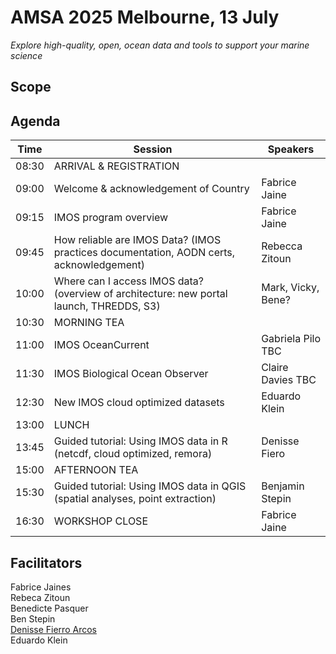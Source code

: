 # AMSA 2025 Melbourne, 13 July  

*Explore high-quality, open, ocean data and tools to support your marine science* 

## Scope  

## Agenda  

| Time     | Session                                                                                   | Speakers           |
|----------|-------------------------------------------------------------------------------------------|--------------------|
| 08:30 | ARRIVAL & REGISTRATION                                                                    |                    |
| 09:00 | Welcome & acknowledgement of Country                                                      | Fabrice Jaine      |
| 09:15 | IMOS program overview                                                                     | Fabrice Jaine      |
| 09:45 | How reliable are IMOS Data? (IMOS practices documentation, AODN certs, acknowledgement)   | Rebecca Zitoun     |
| 10:00 | Where can I access IMOS data? (overview of architecture: new portal launch, THREDDS, S3)  | Mark, Vicky, Bene? |
| 10:30 | MORNING TEA                                                                               |                    |
| 11:00 | IMOS OceanCurrent                                                                         | Gabriela Pilo TBC  |
| 11:30 | IMOS Biological Ocean Observer                                                            | Claire Davies TBC  |
| 12:30 | New IMOS cloud optimized datasets                                                         | Eduardo Klein      |
| 13:00 | LUNCH                                                                                     |                    |
| 13:45 | Guided tutorial: Using IMOS data in R (netcdf, cloud optimized, remora)                   | Denisse Fiero      |
| 15:00 | AFTERNOON TEA                                                                             |                    |
| 15:30 | Guided tutorial: Using IMOS data in QGIS (spatial analyses, point extraction)             | Benjamin Stepin    |
| 16:30 | WORKSHOP CLOSE                                                                            | Fabrice Jaine      |


## Facilitators  
Fabrice Jaines  
Rebeca Zitoun  
Benedicte Pasquer  
Ben Stepin  
[Denisse Fierro Arcos](https://github.com/lidefi87/)  
Eduardo Klein  


